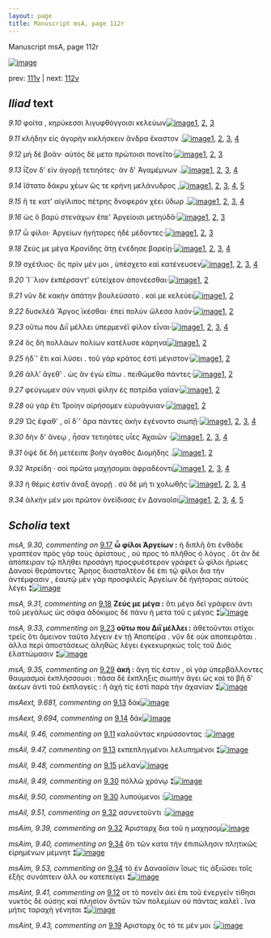 ```yaml
---
layout: page
title: Manuscript msA, page 112r
---
```


Manuscript msA, page 112r

[![image](http://www.homermultitext.org/iipsrv?OBJ=IIP,1.0&FIF=/project/homer/pyramidal/deepzoom/hmt/vaimg/2017a/VA112RN_0284.tif&WID=100&CVT=JPEG)](http://www.homermultitext.org/ict2/?urn=urn:cite2:hmt:vaimg.2017a:VA112RN_0284)

prev:  [111v](../111v) | next:  [112v](../112v)

## *Iliad* text

*9.10* <a id="9.10"/> φοίτα , κηρύκεσσι λιγυφθόγγοισι κελεύων[![image](http://www.homermultitext.org/iipsrv?OBJ=IIP,1.0&FIF=/project/homer/pyramidal/deepzoom/hmt/vaimg/2017a/VA112RN_0284.tif&RGN=0.1992,0.2246,0.3844,0.0301&WID=1000&CVT=JPEG)](http://www.homermultitext.org/ict2/?urn=urn:cite2:hmt:vaimg.2017a:VA112RN_0284@0.1992,0.2246,0.3844,0.0301)[1](#msA_9.667), [2](#msAil_9.45), [3](#msA_9.1)

*9.11* <a id="9.11"/> κλήδην εἰς ἀγορὴν κικλήσκειν ἄνδρα ἕκαστον .[![image](http://www.homermultitext.org/iipsrv?OBJ=IIP,1.0&FIF=/project/homer/pyramidal/deepzoom/hmt/vaimg/2017a/VA112RN_0284.tif&RGN=0.1982,0.2472,0.4134,0.027&WID=1000&CVT=JPEG)](http://www.homermultitext.org/ict2/?urn=urn:cite2:hmt:vaimg.2017a:VA112RN_0284@0.1982,0.2472,0.4134,0.027)[1](#msA_9.667), [2](#msAil_9.46), [3](#msAim_9.38), [4](#msA_9.1)

*9.12* <a id="9.12"/> μὴ δὲ βοᾶν· αὐτὸς δὲ μετα πρώτοισι πονεῖτο·[![image](http://www.homermultitext.org/iipsrv?OBJ=IIP,1.0&FIF=/project/homer/pyramidal/deepzoom/hmt/vaimg/2017a/VA112RN_0284.tif&RGN=0.1972,0.2682,0.4164,0.0225&WID=1000&CVT=JPEG)](http://www.homermultitext.org/ict2/?urn=urn:cite2:hmt:vaimg.2017a:VA112RN_0284@0.1972,0.2682,0.4164,0.0225)[1](#msA_9.667), [2](#msA_9.1), [3](#msAint_9.41)

*9.13* <a id="9.13"/> ΐζον δ' εἰν ἀγορῇ τετιηότες· ἀν δ' Ἀγαμέμνων .[![image](http://www.homermultitext.org/iipsrv?OBJ=IIP,1.0&FIF=/project/homer/pyramidal/deepzoom/hmt/vaimg/2017a/VA112RN_0284.tif&RGN=0.1962,0.287,0.4084,0.0233&WID=1000&CVT=JPEG)](http://www.homermultitext.org/ict2/?urn=urn:cite2:hmt:vaimg.2017a:VA112RN_0284@0.1962,0.287,0.4084,0.0233)[1](#msAext_9.681), [2](#msA_9.667), [3](#msAil_9.47), [4](#msA_9.1)

*9.14* <a id="9.14"/> ἵ̈στατο δάκρυ χέων ὥς τε κρήνη μελάνυδρος ,[![image](http://www.homermultitext.org/iipsrv?OBJ=IIP,1.0&FIF=/project/homer/pyramidal/deepzoom/hmt/vaimg/2017a/VA112RN_0284.tif&RGN=0.1922,0.3073,0.4224,0.0233&WID=1000&CVT=JPEG)](http://www.homermultitext.org/ict2/?urn=urn:cite2:hmt:vaimg.2017a:VA112RN_0284@0.1922,0.3073,0.4224,0.0233)[1](#msA_9.667), [2](#msA_9.27), [3](#msAext_9.694), [4](#msA_9.26), [5](#msA_9.1)

*9.15* <a id="9.15"/> ἥ τε κατ' αἰγίλιπος πέτρης δνοφερὸν χέει ὕδωρ .[![image](http://www.homermultitext.org/iipsrv?OBJ=IIP,1.0&FIF=/project/homer/pyramidal/deepzoom/hmt/vaimg/2017a/VA112RN_0284.tif&RGN=0.1912,0.3253,0.4414,0.024&WID=1000&CVT=JPEG)](http://www.homermultitext.org/ict2/?urn=urn:cite2:hmt:vaimg.2017a:VA112RN_0284@0.1912,0.3253,0.4414,0.024)[1](#msA_9.667), [2](#msAil_9.48), [3](#msA_9.28), [4](#msA_9.1)

*9.16* <a id="9.16"/> ὡς ὃ βαρὺ στενάχων ἔπε' Ἀργείοισι μετηύδᾱ·[![image](http://www.homermultitext.org/iipsrv?OBJ=IIP,1.0&FIF=/project/homer/pyramidal/deepzoom/hmt/vaimg/2017a/VA112RN_0284.tif&RGN=0.1852,0.3449,0.4535,0.0225&WID=1000&CVT=JPEG)](http://www.homermultitext.org/ict2/?urn=urn:cite2:hmt:vaimg.2017a:VA112RN_0284@0.1852,0.3449,0.4535,0.0225)[1](#msA_9.667), [2](#msA_9.29), [3](#msA_9.1)

*9.17* <a id="9.17"/> ὦ φίλοι· Ἀργείων ἡγήτορες ἠδὲ μέδοντες·[![image](http://www.homermultitext.org/iipsrv?OBJ=IIP,1.0&FIF=/project/homer/pyramidal/deepzoom/hmt/vaimg/2017a/VA112RN_0284.tif&RGN=0.1982,0.3636,0.4034,0.0248&WID=1000&CVT=JPEG)](http://www.homermultitext.org/ict2/?urn=urn:cite2:hmt:vaimg.2017a:VA112RN_0284@0.1982,0.3636,0.4034,0.0248)[1](#msA_9.667), [2](#msA_9.30), [3](#msA_9.1)

*9.18* <a id="9.18"/> Ζεύς με μέγα Κρονίδης ἄτῃ ἐνέδησε βαρείῃ·[![image](http://www.homermultitext.org/iipsrv?OBJ=IIP,1.0&FIF=/project/homer/pyramidal/deepzoom/hmt/vaimg/2017a/VA112RN_0284.tif&RGN=0.1952,0.3824,0.4354,0.0255&WID=1000&CVT=JPEG)](http://www.homermultitext.org/ict2/?urn=urn:cite2:hmt:vaimg.2017a:VA112RN_0284@0.1952,0.3824,0.4354,0.0255)[1](#msA_9.667), [2](#msAint_9.42), [3](#msA_9.31), [4](#msA_9.1)

*9.19* <a id="9.19"/> σχέτλιος· ὃς πρὶν μέν μοι , ὑπέσχετο καὶ κατένευσεν[![image](http://www.homermultitext.org/iipsrv?OBJ=IIP,1.0&FIF=/project/homer/pyramidal/deepzoom/hmt/vaimg/2017a/VA112RN_0284.tif&RGN=0.1912,0.4027,0.4414,0.0225&WID=1000&CVT=JPEG)](http://www.homermultitext.org/ict2/?urn=urn:cite2:hmt:vaimg.2017a:VA112RN_0284@0.1912,0.4027,0.4414,0.0225)[1](#msA_9.667), [2](#msA_9.32), [3](#msA_9.1), [4](#msAint_9.43)

*9.20* <a id="9.20"/> Ἴ¨λιον ἐκπέρσαντ' εὐτείχεον ἀπονέεσθαι·[![image](http://www.homermultitext.org/iipsrv?OBJ=IIP,1.0&FIF=/project/homer/pyramidal/deepzoom/hmt/vaimg/2017a/VA112RN_0284.tif&RGN=0.1912,0.4222,0.4154,0.0255&WID=1000&CVT=JPEG)](http://www.homermultitext.org/ict2/?urn=urn:cite2:hmt:vaimg.2017a:VA112RN_0284@0.1912,0.4222,0.4154,0.0255)[1](#msA_9.667), [2](#msA_9.1)

*9.21* <a id="9.21"/> νῦν δὲ κακὴν ἀπάτην βουλεύσατο . καί με κελεύει[![image](http://www.homermultitext.org/iipsrv?OBJ=IIP,1.0&FIF=/project/homer/pyramidal/deepzoom/hmt/vaimg/2017a/VA112RN_0284.tif&RGN=0.1802,0.4373,0.4575,0.0248&WID=1000&CVT=JPEG)](http://www.homermultitext.org/ict2/?urn=urn:cite2:hmt:vaimg.2017a:VA112RN_0284@0.1802,0.4373,0.4575,0.0248)[1](#msA_9.667), [2](#msA_9.1)

*9.22* <a id="9.22"/> δυσκλέᾰ Ἄργος ϊκέσθαι· ἐπεὶ πολὺν ὤλεσα λαόν·[![image](http://www.homermultitext.org/iipsrv?OBJ=IIP,1.0&FIF=/project/homer/pyramidal/deepzoom/hmt/vaimg/2017a/VA112RN_0284.tif&RGN=0.1902,0.4583,0.4404,0.024&WID=1000&CVT=JPEG)](http://www.homermultitext.org/ict2/?urn=urn:cite2:hmt:vaimg.2017a:VA112RN_0284@0.1902,0.4583,0.4404,0.024)[1](#msA_9.667), [2](#msA_9.1)

*9.23* <a id="9.23"/> οὕτω που Διῒ μέλλει ὑπερμενέϊ φίλον εἶναι·[![image](http://www.homermultitext.org/iipsrv?OBJ=IIP,1.0&FIF=/project/homer/pyramidal/deepzoom/hmt/vaimg/2017a/VA112RN_0284.tif&RGN=0.1932,0.4763,0.4284,0.0255&WID=1000&CVT=JPEG)](http://www.homermultitext.org/ict2/?urn=urn:cite2:hmt:vaimg.2017a:VA112RN_0284@0.1932,0.4763,0.4284,0.0255)[1](#msA_9.667), [2](#msA_9.33), [3](#msAint_9.44), [4](#msA_9.1)

*9.24* <a id="9.24"/> ὃς δὴ πολλάων πολίων κατέλυσε κάρηνα[![image](http://www.homermultitext.org/iipsrv?OBJ=IIP,1.0&FIF=/project/homer/pyramidal/deepzoom/hmt/vaimg/2017a/VA112RN_0284.tif&RGN=0.1972,0.4951,0.4204,0.0225&WID=1000&CVT=JPEG)](http://www.homermultitext.org/ict2/?urn=urn:cite2:hmt:vaimg.2017a:VA112RN_0284@0.1972,0.4951,0.4204,0.0225)[1](#msA_9.667), [2](#msA_9.1)

*9.25* <a id="9.25"/> ἠδ`' ἔτι καὶ λύσει . τοῦ γὰρ κράτος ἐστὶ μέγιστον·[![image](http://www.homermultitext.org/iipsrv?OBJ=IIP,1.0&FIF=/project/homer/pyramidal/deepzoom/hmt/vaimg/2017a/VA112RN_0284.tif&RGN=0.1962,0.5139,0.4224,0.0233&WID=1000&CVT=JPEG)](http://www.homermultitext.org/ict2/?urn=urn:cite2:hmt:vaimg.2017a:VA112RN_0284@0.1962,0.5139,0.4224,0.0233)[1](#msA_9.667), [2](#msA_9.1)

*9.26* <a id="9.26"/> ἀλλ' ἄγεθ' . ὡς ἂν ἐγὼ εἴπω . πειθώμεθα πάντες·[![image](http://www.homermultitext.org/iipsrv?OBJ=IIP,1.0&FIF=/project/homer/pyramidal/deepzoom/hmt/vaimg/2017a/VA112RN_0284.tif&RGN=0.1932,0.5334,0.4284,0.0278&WID=1000&CVT=JPEG)](http://www.homermultitext.org/ict2/?urn=urn:cite2:hmt:vaimg.2017a:VA112RN_0284@0.1932,0.5334,0.4284,0.0278)[1](#msA_9.667), [2](#msA_9.1)

*9.27* <a id="9.27"/> φεύγωμεν σὺν νηυσὶ φίλην ἐς πατρίδα γαῖαν·[![image](http://www.homermultitext.org/iipsrv?OBJ=IIP,1.0&FIF=/project/homer/pyramidal/deepzoom/hmt/vaimg/2017a/VA112RN_0284.tif&RGN=0.1902,0.5545,0.4304,0.0285&WID=1000&CVT=JPEG)](http://www.homermultitext.org/ict2/?urn=urn:cite2:hmt:vaimg.2017a:VA112RN_0284@0.1902,0.5545,0.4304,0.0285)[1](#msA_9.667), [2](#msA_9.1)

*9.28* <a id="9.28"/> οὐ γὰρ ἔτι Τροίην αἱρήσομεν εὐρυάγυιαν·[![image](http://www.homermultitext.org/iipsrv?OBJ=IIP,1.0&FIF=/project/homer/pyramidal/deepzoom/hmt/vaimg/2017a/VA112RN_0284.tif&RGN=0.1892,0.5748,0.4304,0.024&WID=1000&CVT=JPEG)](http://www.homermultitext.org/ict2/?urn=urn:cite2:hmt:vaimg.2017a:VA112RN_0284@0.1892,0.5748,0.4304,0.024)[1](#msA_9.667), [2](#msA_9.1)

*9.29* <a id="9.29"/> Ὡς ἔφαθ' , οἳ δ`' ἄρα πάντες ἀκὴν ἐγένοντο σιωπῇ·[![image](http://www.homermultitext.org/iipsrv?OBJ=IIP,1.0&FIF=/project/homer/pyramidal/deepzoom/hmt/vaimg/2017a/VA112RN_0284.tif&RGN=0.1942,0.595,0.4725,0.0248&WID=1000&CVT=JPEG)](http://www.homermultitext.org/ict2/?urn=urn:cite2:hmt:vaimg.2017a:VA112RN_0284@0.1942,0.595,0.4725,0.0248)[1](#msA_9.667), [2](#msA_9.35), [3](#msA_9.1), [4](#msA_9.34)

*9.30* <a id="9.30"/> δὴν δ' ἄνεῳ , ἦσαν τετιηότες υἷες Ἀχαιῶν ·[![image](http://www.homermultitext.org/iipsrv?OBJ=IIP,1.0&FIF=/project/homer/pyramidal/deepzoom/hmt/vaimg/2017a/VA112RN_0284.tif&RGN=0.1952,0.6131,0.4154,0.0255&WID=1000&CVT=JPEG)](http://www.homermultitext.org/ict2/?urn=urn:cite2:hmt:vaimg.2017a:VA112RN_0284@0.1952,0.6131,0.4154,0.0255)[1](#msA_9.667), [2](#msAil_9.49), [3](#msAil_9.50), [4](#msA_9.1)

*9.31* <a id="9.31"/> ὀψὲ δὲ δὴ μετέειπε βοὴν ἀγαθὸς Διομήδης .[![image](http://www.homermultitext.org/iipsrv?OBJ=IIP,1.0&FIF=/project/homer/pyramidal/deepzoom/hmt/vaimg/2017a/VA112RN_0284.tif&RGN=0.1972,0.6334,0.4194,0.0218&WID=1000&CVT=JPEG)](http://www.homermultitext.org/ict2/?urn=urn:cite2:hmt:vaimg.2017a:VA112RN_0284@0.1972,0.6334,0.4194,0.0218)[1](#msA_9.667), [2](#msA_9.1)

*9.32* <a id="9.32"/> Ἀτρείδη · σοὶ πρῶτα μαχήσομαι ἀφραδέοντι[![image](http://www.homermultitext.org/iipsrv?OBJ=IIP,1.0&FIF=/project/homer/pyramidal/deepzoom/hmt/vaimg/2017a/VA112RN_0284.tif&RGN=0.1922,0.6514,0.4715,0.024&WID=1000&CVT=JPEG)](http://www.homermultitext.org/ict2/?urn=urn:cite2:hmt:vaimg.2017a:VA112RN_0284@0.1922,0.6514,0.4715,0.024)[1](#msAil_9.51), [2](#msA_9.667), [3](#msAim_9.39), [4](#msA_9.1)

*9.33* <a id="9.33"/> ἡ θέμις ἐστὶν ἄναξ ἀγορῇ . σὺ δὲ μή τι χολωθῇς·[![image](http://www.homermultitext.org/iipsrv?OBJ=IIP,1.0&FIF=/project/homer/pyramidal/deepzoom/hmt/vaimg/2017a/VA112RN_0284.tif&RGN=0.1942,0.6709,0.4615,0.0225&WID=1000&CVT=JPEG)](http://www.homermultitext.org/ict2/?urn=urn:cite2:hmt:vaimg.2017a:VA112RN_0284@0.1942,0.6709,0.4615,0.0225)[1](#msA_9.667), [2](#msA_9.36), [3](#msAil_9.52), [4](#msA_9.1)

*9.34* <a id="9.34"/> ἀλκὴν μέν μοι πρῶτον ὀνείδισας ἐν Δαναοῖσι[![image](http://www.homermultitext.org/iipsrv?OBJ=IIP,1.0&FIF=/project/homer/pyramidal/deepzoom/hmt/vaimg/2017a/VA112RN_0284.tif&RGN=0.1962,0.6912,0.4434,0.0248&WID=1000&CVT=JPEG)](http://www.homermultitext.org/ict2/?urn=urn:cite2:hmt:vaimg.2017a:VA112RN_0284@0.1962,0.6912,0.4434,0.0248)[1](#msAim_9.40), [2](#msA_9.667), [3](#msAim_9.53), [4](#msA_9.37), [5](#msA_9.1)

## *Scholia* text

*msA, 9.30, commenting on* [9.17](#9.17)  <a id="msA_9.30"/> **ὦ φίλοι Ἀργείων :** ἡ διπλῆ ὅτι ἐνθάδε γραπτέον πρὸς γὰρ τοὺς ἀρίστους , οὐ προς τὸ πλῆθος ὁ λόγος . ὅτ ἂν δὲ ἀπόπειραν τῷ πλήθει προσάγη προςφυέστερον γράφετ ὦ φίλοι ἥρωες Δαναοὶ θεράποντες Ἄρηος διασταλτέον δὲ ἐπι τῷ φίλοι δια τὴν ἀντέμφασιν , ἑαυτῷ μὲν γὰρ προσφιλεῖς Ἀργείων δὲ ἡγήτορας αὐτοὺς λέγει ⁑[![image](http://www.homermultitext.org/iipsrv?OBJ=IIP,1.0&FIF=/project/homer/pyramidal/deepzoom/hmt/vaimg/2017a/VA112RN_0284.tif&RGN=0.3353,0.1914,0.5094,0.1008&WID=1000&CVT=JPEG)](http://www.homermultitext.org/ict2/?urn=urn:cite2:hmt:vaimg.2017a:VA112RN_0284@0.3353,0.1914,0.5094,0.1008)

*msA, 9.31, commenting on* [9.18](#9.18)  <a id="msA_9.31"/> **Ζεύς με μέγα :** ὅτι μέγα δεῖ γράφειν ἀντι τοῦ μεγάλως ὡς σάφα ἀδόκιμος δὲ πάνυ ἡ μετα τοῦ ς μέγας ⁑[![image](http://www.homermultitext.org/iipsrv?OBJ=IIP,1.0&FIF=/project/homer/pyramidal/deepzoom/hmt/vaimg/2017a/VA112RN_0284.tif&RGN=0.609,0.2825,0.2323,0.0478&WID=1000&CVT=JPEG)](http://www.homermultitext.org/ict2/?urn=urn:cite2:hmt:vaimg.2017a:VA112RN_0284@0.609,0.2825,0.2323,0.0478)

*msA, 9.33, commenting on* [9.23](#9.23)  <a id="msA_9.33"/> **οὕτω που Διῒ μέλλει :** ἀθετοῦνται στίχοι τρεῖς ὅτι ἄμεινον ταῦτα λέγειν ἐν τῇ Ἀποπείρα . νῦν δὲ οὐκ αποπειρᾶται . ἀλλα περὶ ἀποστάσεως ἀληθῶς λέγει ἐγκεκυρηκὼς τοῖς τοῦ Διὸς ἐλαττώμασιν ⁑[![image](http://www.homermultitext.org/iipsrv?OBJ=IIP,1.0&FIF=/project/homer/pyramidal/deepzoom/hmt/vaimg/2017a/VA112RN_0284.tif&RGN=0.6178,0.3939,0.2154,0.0931&WID=1000&CVT=JPEG)](http://www.homermultitext.org/ict2/?urn=urn:cite2:hmt:vaimg.2017a:VA112RN_0284@0.6178,0.3939,0.2154,0.0931)

*msA, 9.35, commenting on* [9.29](#9.29)  <a id="msA_9.35"/> **ἀκή :** ἄγη τίς ἐστιν , οἱ γὰρ ὑπερβάλλοντες θαυμασμοὶ ἐκπλήσσουσι : πᾶσα δὲ ἔκπληξις σιωπὴν ἄγει ὡς καὶ τὸ βῆ δ' ἀκέων ἀντὶ τοῦ ἐκπλαγείς : ἢ ἀχή τίς ἐστὶ παρὰ τὴν ἀχανίαν ⁑[![image](http://www.homermultitext.org/iipsrv?OBJ=IIP,1.0&FIF=/project/homer/pyramidal/deepzoom/hmt/vaimg/2017a/VA112RN_0284.tif&RGN=0.1652,0.7525,0.6703,0.0532&WID=1000&CVT=JPEG)](http://www.homermultitext.org/ict2/?urn=urn:cite2:hmt:vaimg.2017a:VA112RN_0284@0.1652,0.7525,0.6703,0.0532)

*msAext, 9.681, commenting on* [9.13](#9.13)  <a id="msAext_9.681"/> δάκ[![image](http://www.homermultitext.org/iipsrv?OBJ=IIP,1.0&FIF=/project/homer/pyramidal/deepzoom/hmt/vaimg/2017a/VA112RN_0284.tif&RGN=0.8885,0.3091,0.0254,0.0162&WID=1000&CVT=JPEG)](http://www.homermultitext.org/ict2/?urn=urn:cite2:hmt:vaimg.2017a:VA112RN_0284@0.8885,0.3091,0.0254,0.0162)

*msAext, 9.694, commenting on* [9.14](#9.14)  <a id="msAext_9.694"/> δάκ[![image](http://www.homermultitext.org/iipsrv?OBJ=IIP,1.0&FIF=/project/homer/pyramidal/deepzoom/hmt/vaimg/2017a/VA112RN_0284.tif&RGN=0.8839,0.3171,0.027,0.0165&WID=1000&CVT=JPEG)](http://www.homermultitext.org/ict2/?urn=urn:cite2:hmt:vaimg.2017a:VA112RN_0284@0.8839,0.3171,0.027,0.0165)

*msAil, 9.46, commenting on* [9.11](#9.11)  <a id="msAil_9.46"/> καλοῦντας κηρύσσοντας :[![image](http://www.homermultitext.org/iipsrv?OBJ=IIP,1.0&FIF=/project/homer/pyramidal/deepzoom/hmt/vaimg/2017a/VA112RN_0284.tif&RGN=0.2445,0.2437,0.0936,0.0103&WID=1000&CVT=JPEG)](http://www.homermultitext.org/ict2/?urn=urn:cite2:hmt:vaimg.2017a:VA112RN_0284@0.2445,0.2437,0.0936,0.0103)

*msAil, 9.47, commenting on* [9.13](#9.13)  <a id="msAil_9.47"/> εκπεπληγμένοι λελυπημένοι ⁑[![image](http://www.homermultitext.org/iipsrv?OBJ=IIP,1.0&FIF=/project/homer/pyramidal/deepzoom/hmt/vaimg/2017a/VA112RN_0284.tif&RGN=0.3604,0.2842,0.0638,0.0132&WID=1000&CVT=JPEG)](http://www.homermultitext.org/ict2/?urn=urn:cite2:hmt:vaimg.2017a:VA112RN_0284@0.3604,0.2842,0.0638,0.0132)

*msAil, 9.48, commenting on* [9.15](#9.15)  <a id="msAil_9.48"/> μέλαν[![image](http://www.homermultitext.org/iipsrv?OBJ=IIP,1.0&FIF=/project/homer/pyramidal/deepzoom/hmt/vaimg/2017a/VA112RN_0284.tif&RGN=0.4685,0.3244,0.035,0.0105&WID=1000&CVT=JPEG)](http://www.homermultitext.org/ict2/?urn=urn:cite2:hmt:vaimg.2017a:VA112RN_0284@0.4685,0.3244,0.035,0.0105)

*msAil, 9.49, commenting on* [9.30](#9.30)  <a id="msAil_9.49"/> πόλλῶ χρόνῳ ⁑[![image](http://www.homermultitext.org/iipsrv?OBJ=IIP,1.0&FIF=/project/homer/pyramidal/deepzoom/hmt/vaimg/2017a/VA112RN_0284.tif&RGN=0.2263,0.6086,0.0709,0.0163&WID=1000&CVT=JPEG)](http://www.homermultitext.org/ict2/?urn=urn:cite2:hmt:vaimg.2017a:VA112RN_0284@0.2263,0.6086,0.0709,0.0163)

*msAil, 9.50, commenting on* [9.30](#9.30)  <a id="msAil_9.50"/> λυπούμενοι :[![image](http://www.homermultitext.org/iipsrv?OBJ=IIP,1.0&FIF=/project/homer/pyramidal/deepzoom/hmt/vaimg/2017a/VA112RN_0284.tif&RGN=0.3726,0.612,0.0655,0.0132&WID=1000&CVT=JPEG)](http://www.homermultitext.org/ict2/?urn=urn:cite2:hmt:vaimg.2017a:VA112RN_0284@0.3726,0.612,0.0655,0.0132)

*msAil, 9.51, commenting on* [9.32](#9.32)  <a id="msAil_9.51"/> ασυνετοῦντι :[![image](http://www.homermultitext.org/iipsrv?OBJ=IIP,1.0&FIF=/project/homer/pyramidal/deepzoom/hmt/vaimg/2017a/VA112RN_0284.tif&RGN=0.5197,0.6476,0.0713,0.0142&WID=1000&CVT=JPEG)](http://www.homermultitext.org/ict2/?urn=urn:cite2:hmt:vaimg.2017a:VA112RN_0284@0.5197,0.6476,0.0713,0.0142)

*msAim, 9.39, commenting on* [9.32](#9.32)  <a id="msAim_9.39"/> Ἀρισταρχ δια τοῦ η μαχησομ[![image](http://www.homermultitext.org/iipsrv?OBJ=IIP,1.0&FIF=/project/homer/pyramidal/deepzoom/hmt/vaimg/2017a/VA112RN_0284.tif&RGN=0.6189,0.6544,0.1083,0.0177&WID=1000&CVT=JPEG)](http://www.homermultitext.org/ict2/?urn=urn:cite2:hmt:vaimg.2017a:VA112RN_0284@0.6189,0.6544,0.1083,0.0177)

*msAim, 9.40, commenting on* [9.34](#9.34)  <a id="msAim_9.40"/> ὅτι τῶν κατα τήν ἐπιπώλησιν πλητικῶς εἰρημένων μέμνητ ⁑[![image](http://www.homermultitext.org/iipsrv?OBJ=IIP,1.0&FIF=/project/homer/pyramidal/deepzoom/hmt/vaimg/2017a/VA112RN_0284.tif&RGN=0.6183,0.6941,0.1105,0.0312&WID=1000&CVT=JPEG)](http://www.homermultitext.org/ict2/?urn=urn:cite2:hmt:vaimg.2017a:VA112RN_0284@0.6183,0.6941,0.1105,0.0312)

*msAim, 9.53, commenting on* [9.34](#9.34)  <a id="msAim_9.53"/> τὸ ἐν Δαναοῖσιν ἴσως τίς ἀξιώσει τοῖς ἑξῆς συνάπτειν ἀλλ ου κατεπείγει ⁑[![image](http://www.homermultitext.org/iipsrv?OBJ=IIP,1.0&FIF=/project/homer/pyramidal/deepzoom/hmt/vaimg/2017a/VA112RN_0284.tif&RGN=0.2736,0.7083,0.2885,0.018&WID=1000&CVT=JPEG)](http://www.homermultitext.org/ict2/?urn=urn:cite2:hmt:vaimg.2017a:VA112RN_0284@0.2736,0.7083,0.2885,0.018)

*msAint, 9.41, commenting on* [9.12](#9.12)  <a id="msAint_9.41"/> οτ τὸ πονεῖν ἀεὶ ἐπι τοῦ ἐνεργεῖν τίθησι νυκτὸς δὲ ούσης καὶ πλησίον ὄντῶν τῶν πολεμίων οὐ πάντας καλεῖ . ἵνα μήτις ταραχὴ γένηται ⁑[![image](http://www.homermultitext.org/iipsrv?OBJ=IIP,1.0&FIF=/project/homer/pyramidal/deepzoom/hmt/vaimg/2017a/VA112RN_0284.tif&RGN=0.128,0.2649,0.066,0.0712&WID=1000&CVT=JPEG)](http://www.homermultitext.org/ict2/?urn=urn:cite2:hmt:vaimg.2017a:VA112RN_0284@0.128,0.2649,0.066,0.0712)

*msAint, 9.43, commenting on* [9.19](#9.19)  <a id="msAint_9.43"/> Αρισταρχ ὃς τό τε μέν μοι :[![image](http://www.homermultitext.org/iipsrv?OBJ=IIP,1.0&FIF=/project/homer/pyramidal/deepzoom/hmt/vaimg/2017a/VA112RN_0284.tif&RGN=0.1322,0.4041,0.059,0.0192&WID=1000&CVT=JPEG)](http://www.homermultitext.org/ict2/?urn=urn:cite2:hmt:vaimg.2017a:VA112RN_0284@0.1322,0.4041,0.059,0.0192)
